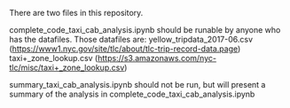 There are two files in this repository.

complete_code_taxi_cab_analysis.ipynb should be runable by anyone who has the datafiles.
Those datafiles are:
    yellow_tripdata_2017-06.csv (https://www1.nyc.gov/site/tlc/about/tlc-trip-record-data.page)
    taxi+_zone_lookup.csv (https://s3.amazonaws.com/nyc-tlc/misc/taxi+_zone_lookup.csv)
    
summary_taxi_cab_analysis.ipynb should not be run, but will present a summary of the analysis in complete_code_taxi_cab_analysis.ipynb

